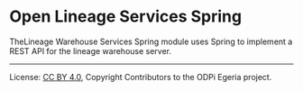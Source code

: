 <!-- SPDX-License-Identifier: CC-BY-4.0 -->
<!-- Copyright Contributors to the ODPi Egeria project. -->

# Open Lineage Services Spring

TheLineage Warehouse Services Spring module uses Spring to implement a REST API for the lineage warehouse server.

----
License: [CC BY 4.0](https://creativecommons.org/licenses/by/4.0/),
Copyright Contributors to the ODPi Egeria project.